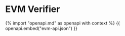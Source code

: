<!-- ---
hide:
  - toc
--- -->

# EVM Verifier

{% import "openapi.md" as openapi with context %}
{{ openapi.embed("evm-api.json") }}